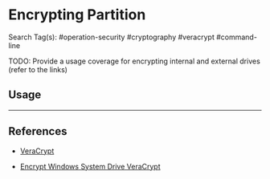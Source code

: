 # Encrypting Partition

Search Tag(s): #operation-security #cryptography #veracrypt #command-line

TODO: Provide a usage coverage for encrypting internal and external drives (refer to the links)

## Usage

---
## References

- [VeraCrypt](https://www.veracrypt.fr/en/Home.html)

- [Encrypt Windows System Drive VeraCrypt](https://www.makeuseof.com/encrypt-windows-system-drive-veracrypt/)